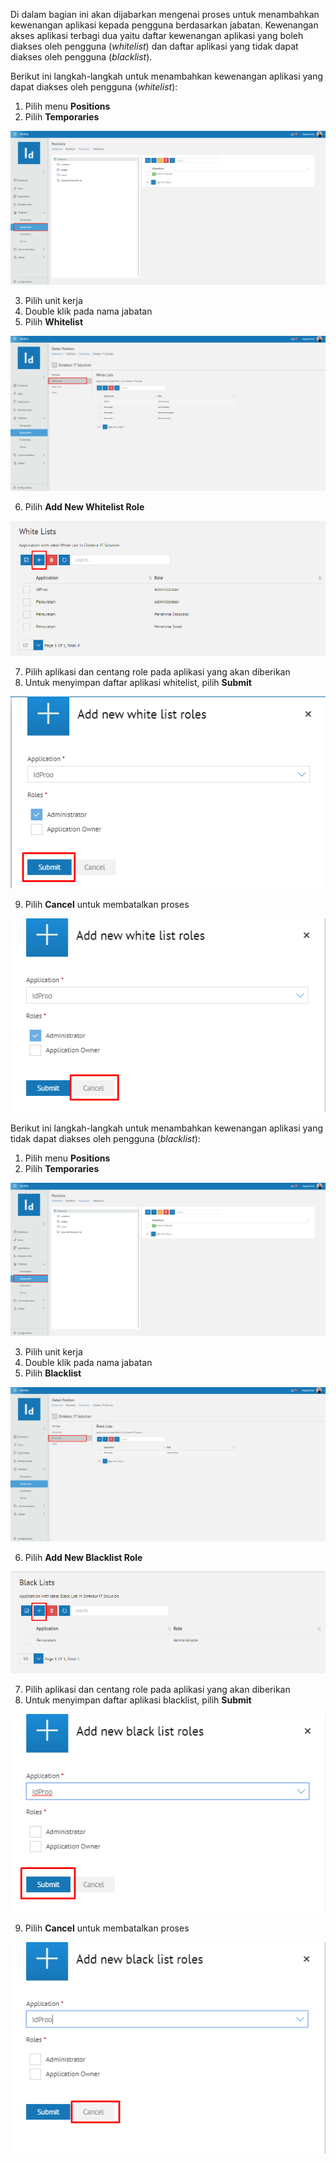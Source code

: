 Di dalam bagian ini akan dijabarkan mengenai proses untuk menambahkan kewenangan aplikasi kepada pengguna berdasarkan jabatan.
Kewenangan akses aplikasi terbagi dua yaitu daftar kewenangan aplikasi yang boleh diakses oleh pengguna (*whitelist*) dan
daftar aplikasi yang tidak dapat diakses oleh pengguna (*blacklist*).

Berikut ini langkah-langkah untuk menambahkan kewenangan aplikasi yang dapat diakses oleh pengguna (*whitelist*):

1. Pilih menu **Positions**
2. Pilih **Temporaries**

![Gambar](_static/Gambar5.2.5.1_1.png/?sanitize=true)

3. Pilih unit kerja
4. Double klik pada nama jabatan
5. Pilih **Whitelist**

![Gambar](_static/Gambar5.2.5.1_2.png/?sanitize=true)

6. Pilih **Add New Whitelist Role**

![Gambar](_static/Gambar5.2.5.1_3.png/?sanitize=true)

7. Pilih aplikasi dan centang role pada aplikasi yang akan diberikan
8. Untuk menyimpan daftar aplikasi whitelist, pilih **Submit**

![Gambar](_static/Gambar5.2.5.1_4.png/?sanitize=true)

9. Pilih **Cancel** untuk membatalkan proses

![Gambar](_static/Gambar5.2.5.1_5.png/?sanitize=true)

Berikut ini langkah-langkah untuk menambahkan kewenangan aplikasi yang tidak dapat diakses oleh pengguna (*blacklist*):

1. Pilih menu **Positions**
2. Pilih **Temporaries**

![Gambar](_static/Gambar5.2.5.1_6.png/?sanitize=true)

3. Pilih unit kerja
4. Double klik pada nama jabatan
5. Pilih **Blacklist**

![Gambar](_static/Gambar5.2.5.1_7.png/?sanitize=true)

6. Pilih **Add New Blacklist Role**

![Gambar](_static/Gambar5.2.5.1_8.png/?sanitize=true)

7. Pilih aplikasi dan centang role pada aplikasi yang akan diberikan
8. Untuk menyimpan daftar aplikasi blacklist, pilih **Submit**

![Gambar](_static/Gambar5.2.5.1_9.png/?sanitize=true)

9. Pilih **Cancel** untuk membatalkan proses

![Gambar](_static/Gambar5.2.5.1_10.png/?sanitize=true)